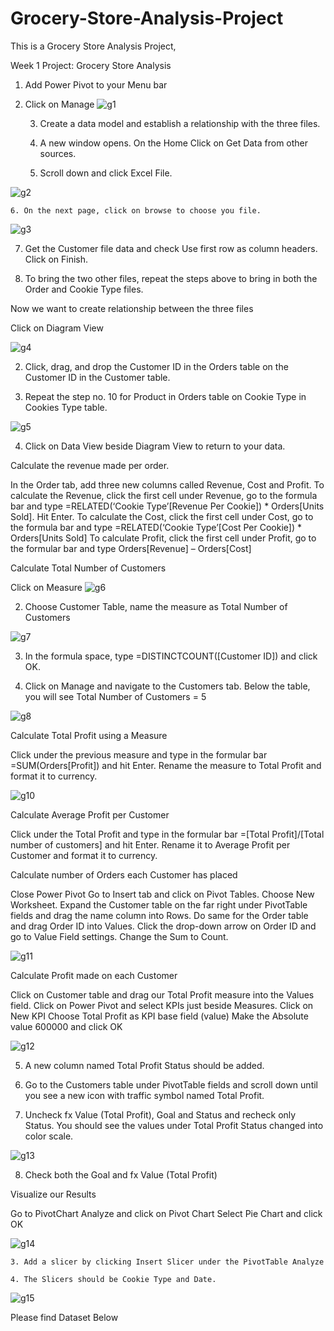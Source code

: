 # Grocery-Store-Analysis-Project
This is a Grocery Store Analysis Project, 

Week 1 Project: Grocery Store Analysis

1. Add Power Pivot to your Menu bar
2. Click on Manage 
![g1](https://user-images.githubusercontent.com/115732734/227537033-083567dd-6a38-4516-be79-a46f63c38edc.jpg)



    3. Create a data model and establish a relationship with the three files.

    4. A new window opens. On the Home Click on Get Data from other sources.

    5. Scroll down and click Excel File.
    
 ![g2](https://user-images.githubusercontent.com/115732734/227543566-5f495b96-9c01-4b06-89d4-f5e404eead4c.jpg)



    6. On the next page, click on browse to choose you file.

![g3](https://user-images.githubusercontent.com/115732734/227543632-a5347816-ebba-4bbe-a419-931aba70c3be.jpg)


   7. Get the Customer file data and check Use first row as column headers. Click on Finish.



   8. To bring the two other files, repeat the steps above to bring in both the Order and Cookie Type files.





Now we want to create relationship between the three files

Click on Diagram View

![g4](https://user-images.githubusercontent.com/115732734/227543647-9c722dcf-8d94-4894-8065-3cbec57e418c.jpg)



   2. Click, drag, and drop the Customer ID in the Orders table on the Customer ID in the Customer table.



   3.  Repeat the step no. 10 for Product in Orders table on Cookie Type in Cookies Type table.
   
   ![g5](https://user-images.githubusercontent.com/115732734/227543704-327bce58-1824-4257-bc8c-11dbd529e3e8.jpg)
   


   4. Click on Data View beside Diagram View to return to your data.



Calculate the revenue made per order.

In the Order tab, add three new columns called Revenue, Cost and Profit.
To calculate the Revenue, click the first cell under Revenue, go to the formula bar and type =RELATED(‘Cookie Type’[Revenue Per Cookie]) * Orders[Units Sold]. Hit Enter.
To calculate the Cost, click the first cell under Cost, go to the formula bar and type =RELATED(‘Cookie Type’[Cost Per Cookie]) * Orders[Units Sold]
To calculate Profit, click the first cell under Profit, go to the formular bar and type Orders[Revenue] – Orders[Cost]


Calculate Total Number of Customers

Click on Measure
![g6](https://user-images.githubusercontent.com/115732734/227543706-93784572-a57e-4b9e-b783-be1ef2ee3dbc.jpg)


  2. Choose Customer Table, name the measure as Total Number of Customers
  
![g7](https://user-images.githubusercontent.com/115732734/227543710-684300d8-3077-4d7e-b603-9d796cc87d4d.jpg)

  3. In the formula space, type =DISTINCTCOUNT([Customer ID]) and click OK.

  4. Click on Manage and navigate to the Customers tab. Below the table, you will see Total Number of Customers = 5
  
![g8](https://user-images.githubusercontent.com/115732734/227543712-e32f7dc2-a758-4ddc-8d01-7adc8a3a9f3c.jpg)



Calculate Total Profit using a Measure

Click under the previous measure and type in the formular bar =SUM(Orders[Profit]) and hit Enter.
Rename the measure to Total Profit and format it to currency.

![g10](https://user-images.githubusercontent.com/115732734/227543717-bff12f89-bcd1-4c6b-8d18-4787a626ae73.jpg)


Calculate Average Profit per Customer

Click under the Total Profit and type in the formular bar =[Total Profit]/[Total number of customers] and hit Enter.
Rename it to Average Profit per Customer and format it to currency.




Calculate number of Orders each Customer has placed

Close Power Pivot
Go to Insert tab and click on Pivot Tables. Choose New Worksheet.
Expand the Customer table on the far right under PivotTable fields and drag the name column into Rows. Do same for the Order table and drag Order ID into Values. 
Click the drop-down arrow on Order ID and go to Value Field settings. Change the Sum to Count.

![g11](https://user-images.githubusercontent.com/115732734/227543721-08e2207c-d88c-4e69-9dfe-a59564801ea0.jpg)



Calculate Profit made on each Customer

Click on Customer table and drag our Total Profit measure into the Values field.
Click on Power Pivot and select KPIs just beside Measures. Click on New KPI
Choose Total Profit as KPI base field (value)
Make the Absolute value 600000 and click OK

![g12](https://user-images.githubusercontent.com/115732734/227543723-117b99df-efc8-4bc2-9fe6-abdb1a0ce323.jpg)



   5. A new column named Total Profit Status should be added.

   6. Go to the Customers table under PivotTable fields and scroll down until you see a new icon with traffic symbol  named Total Profit.

   7. Uncheck fx Value (Total Profit), Goal and Status and recheck only Status. You should see the values under Total Profit Status changed into color scale.  

![g13](https://user-images.githubusercontent.com/115732734/227543728-20b1e362-7f8c-4b3e-a447-7cb77e78b1b9.jpg)



  8. Check both the Goal and fx Value (Total Profit)

Visualize our Results

Go to PivotChart Analyze and click on Pivot Chart
Select Pie Chart and click OK

![g14](https://user-images.githubusercontent.com/115732734/227543731-ba432da6-6ef5-4f25-814c-267661e42690.jpg)

    3. Add a slicer by clicking Insert Slicer under the PivotTable Analyze

    4. The Slicers should be Cookie Type and Date.


![g15](https://user-images.githubusercontent.com/115732734/227543732-00d0e21f-9e25-4b1a-916f-bf899e589ff4.jpg)


Please find Dataset Below
